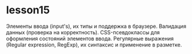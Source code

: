 # lesson15
Элементы ввода (input's), их типы и поддержка в браузере. Валидация данных (проверка на корректность). CSS-псевдоклассы для оформления состояний элементов ввода. Регулярные выражения (Regular expression, RegExp), их синтаксис и применение в разметке.
